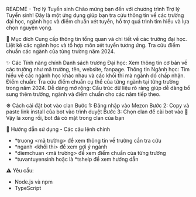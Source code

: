 README - Trợ lý Tuyển sinh
Chào mừng bạn đến với chương trình Trợ lý Tuyển sinh! Đây là một ứng dụng giúp bạn tra cứu thông tin về các trường đại học, ngành học và điểm chuẩn xét tuyển, hỗ trợ quá trình tìm hiểu và lựa chọn nguyện vọng.

🎯 Mục đích
Cung cấp thông tin tổng quan và chi tiết về các trường đại học.
Liệt kê các ngành học và tổ hợp môn xét tuyển tương ứng.
Tra cứu điểm chuẩn các ngành của từng trường năm 2024.

✨ Các Tính năng chính
Danh sách trường Đại học: Xem thông tin cơ bản về các trường như mã trường, tên, website, fanpage.
Thông tin Ngành học: Tìm hiểu về các ngành học khác nhau và các khối thi mà ngành đó chấp nhận.
Điểm chuẩn: Tra cứu điểm chuẩn cụ thể của từng ngành tại từng trường trong năm 2024.
Dễ dàng mở rộng: Cấu trúc dữ liệu rõ ràng giúp dễ dàng bổ sung thêm trường, ngành và điểm chuẩn cho các năm tiếp theo.

⚙️ Cách cài đặt bot vào clan
Bước 1: Đăng nhập vào Mezon
Bước 2: Copy và paste link install của bot vào trình duyệt
Bước 3: Chọn clan để cài bot vào
💫 Vậy là xong rồi, bot đã có mặt trong clan của bạn

🔰 Hướng dẫn sử dụng - Các câu lệnh chính
- *truong <mã trường> để xem thông tin về trường cần tra cứu
- *nganh <khối thi> để xem gợi ý ngành
- *diemchuan <mã trường> để xem điểm chuẩn của từng trường
- *tuvantuyensinh hoặc là *tshelp để xem hướng dẫn

⚠️ Yêu cầu:
- Node.js và npm
- TypeScript